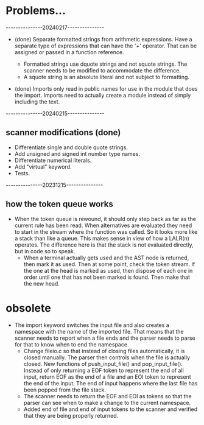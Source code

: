 
# Problems...

---------------20240217---------------

* (done) Separate formatted strings from arithmetic expressions. Have a separate type of expressions that can have the '+' operator. That can be assigned or passed in a function reference.
  * Formatted strings use dquote strings and not squote strings. The scanner needs to be modified to accommodate the difference.
  * A squote string is an absolute literal and not subject to formatting.

* (done) Imports only read in public names for use in the module that does the import. Imports need to actually create a module instead of simply including the text.

---------------20240215---------------

## scanner modifications (done)
* Differentiate single and double quote strings.
* Add unsigned and signed int number type names.
* Differentiate numerical literals.
* Add "virtual" keyword.
* Tests.

---------------20231215---------------

## how the token queue works

* When the token queue is rewound, it should only step back as far as the current rule has been read. When alternatives are evaluated they need to start in the stream where the function was called. So it looks more like a stack than like a queue. This makes sense in view of how a LALR(n) operates. The difference here is that the stack is not evaluated directly, but in code so to speak.
  * When a terminal actually gets used and the AST node is returned, then mark it as used. Then at some point, check the token stream. If the one at the head is marked as used, then dispose of each one in order until one that has not been marked is found. Then make that the new head.

# obsolete
* The import keyword switches the input file and also creates a namespace with the name of the imported file. That means that the scanner needs to report when a file ends and the parser needs to parse for that to know when to end the namespace.
  * Change fileio.c so that instead of closing files automatically, it is closed manually. The parser then controls when the file is actually closed. New functions of push_input_file() and pop_input_file(). Instead of only returning a EOF token to represent the end of all input, return EOF as the end of a file and an EOI token to represent the end of the input. The end of input happens where the last file has been popped from the file stack.
  * The scanner needs to return the EOF and EOI as tokens so that the parser can see when to make a change to the current namespace.
  * <DONE> Added end of file and end of input tokens to the scanner and   verified that they are being properly returned.
